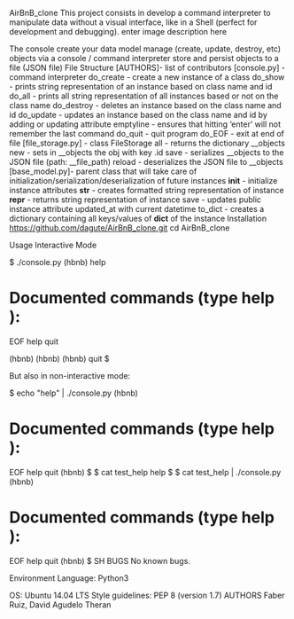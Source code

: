AirBnB_clone
This project consists in develop a command interpreter to manipulate data without a visual interface, like in a Shell (perfect for development and debugging).
enter image description here

The console
create your data model
manage (create, update, destroy, etc) objects via a console / command interpreter
store and persist objects to a file (JSON file)
File Structure
[AUTHORS]- list of contributors
[console.py] - command interpreter
do_create - create a new instance of a class
do_show - prints string representation of an instance based on class name and id
do_all - prints all string representation of all instances based or not on the class name
do_destroy - deletes an instance based on the class name and id
do_update - updates an instance based on the class name and id by adding or updating attribute
emptyline - ensures that hitting ‘enter’ will not remember the last command
do_quit - quit program
do_EOF - exit at end of file
[file_storage.py] - class FileStorage
all - returns the dictionary __objects
new - sets in __objects the obj with key .id
save - serializes __objects to the JSON file (path: __file_path)
reload - deserializes the JSON file to __objects
[base_model.py]- parent class that will take care of initialization/serialization/deserialization of future instances
__init__ - initialize instance attributes
__str__ - creates formatted string representation of instance
__repr__ - returns string representation of instance
save - updates public instance attribute updated_at with current datetime
to_dict - creates a dictionary containing all keys/values of __dict__ of the instance
Installation
https://github.com/dagute/AirBnB_clone.git
cd AirBnB_clone



Usage
Interactive Mode

$ ./console.py
(hbnb) help

Documented commands (type help <topic>):
========================================
EOF  help  quit

(hbnb) 
(hbnb) 
(hbnb) quit
$

But also in non-interactive mode:

$ echo "help" | ./console.py
(hbnb)

Documented commands (type help <topic>):
========================================
EOF  help  quit
(hbnb) 
$
$ cat test_help
help
$
$ cat test_help | ./console.py
(hbnb)

Documented commands (type help <topic>):
========================================
EOF  help  quit
(hbnb) 
$
SH BUGS
No known bugs.

Environment
Language: Python3

OS: Ubuntu 14.04 LTS
Style guidelines: PEP 8 (version 1.7)
AUTHORS
Faber Ruiz, David Agudelo Theran

